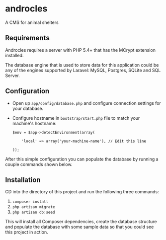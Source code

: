 androcles
=========

A CMS for animal shelters


Requirements
------------

Androcles requires a server with PHP 5.4+ that has the MCrypt extension installed.

The database engine that is used to store data for this application could be any of the engines supported by Laravel: MySQL, Postgres, SQLite and SQL Server.


Configuration
-------------

- Open up `app/config/database.php` and configure connection settings for your database.
- Configure hostname in `bootstrap/start.php` file to match your machine's hostname:

    ```
    $env = $app->detectEnvironment(array(

        'local' => array('your-machine-name'), // Edit this line

    ));
    ```

After this simple configuration you can populate the database by running a couple commands shown below.


Installation
------------

CD into the directory of this project and run the following three commands:

1. `composer install`
2. `php artisan migrate`
3. `php artisan db:seed`

This will install all Composer dependencies, create the database structure and populate the database with some sample data so that you could see this project in action.
